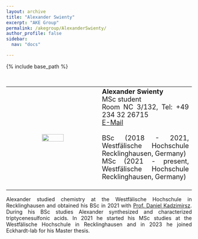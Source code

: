 ```yaml
---
layout: archive
title: "Alexander Swienty"
excerpt: "AKE Group"
permalink: /akegroup/AlexanderSwienty/
author_profile: false
sidebar:
  nav: "docs"

---
```


{% include base_path %}

<font size="2"><br/></font>
<table> <style>table, th, td {border: transparent;}</style> <tr>
<td style="width:50%;" align="center" valign="middle"><img src="https://AKEckhardt.github.io/images/AlexanderSwienty.jpg" width="50%" height="auto%" align="middle"></td>
<td style="width:50%;" align="justify" valign="middle">
<font size="4">
<b>Alexander Swienty</b><br/>
MSc student<br/>
Room NC 3/132, Tel: +49 234 32 26715<br/>
<a href="mailto:Alexander.Swienty@ruhr-uni-bochum.de">E-Mail</a><br/>
<br/>
BSc (2018 - 2021, Westfälische Hochschule Recklinghausen, Germany)<br/>
MSc (2021 - present, Westfälische Hochschule Recklinghausen, Germany)<br/>
<br/>
</font>
</td>
</tr></table>

<p style='text-align: justify;'>
Alexander studied chemistry at the Westfälische Hochschule in Recklinghausen and obtained his BSc in 2021 with <a href="https://www.w-hs.de/service/informationen-zur-person/person/kadzimirsz/">Prof. Daniel Kadzimirsz</a>. During his BSc studies Alexander synthesized and characterized triptycenesulfonic acids. In 2021 he started his MSc studies at the Westfälische Hochschule in Recklinghausen and in 2023 he joined Eckhardt-lab for his Master thesis.</p>














